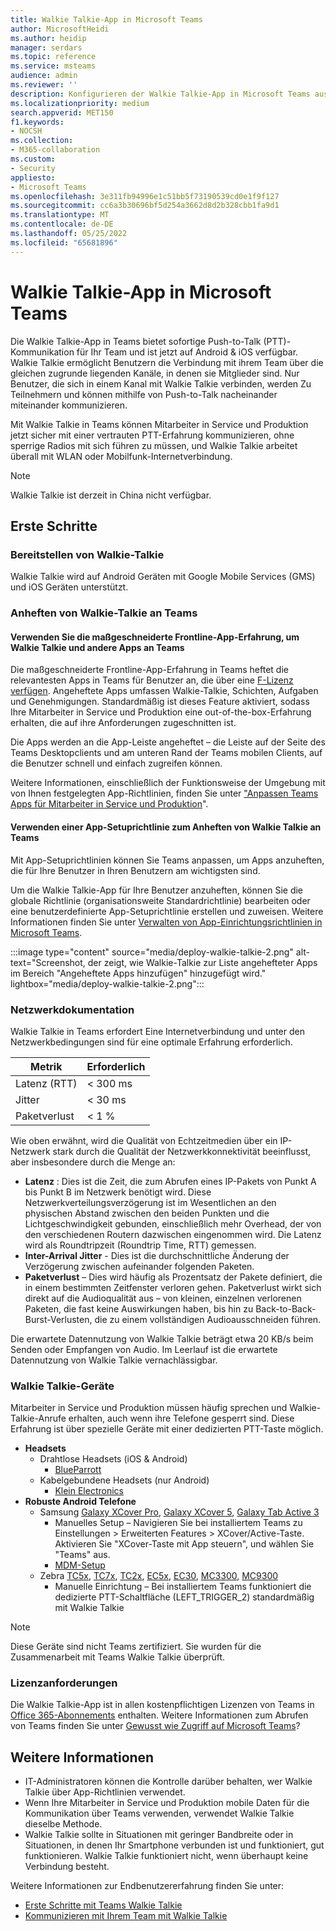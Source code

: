 ```yaml
---
title: Walkie Talkie-App in Microsoft Teams
author: MicrosoftHeidi
ms.author: heidip
manager: serdars
ms.topic: reference
ms.service: msteams
audience: admin
ms.reviewer: ''
description: Konfigurieren der Walkie Talkie-App in Microsoft Teams aus sicht des ITAdmin.
ms.localizationpriority: medium
search.appverid: MET150
f1.keywords:
- NOCSH
ms.collection:
- M365-collaboration
ms.custom:
- Security
appliesto:
- Microsoft Teams
ms.openlocfilehash: 3e311fb94996e1c51bb5f73190539cd0e1f9f127
ms.sourcegitcommit: cc6a3b30696bf5d254a3662d8d2b328cbb1fa9d1
ms.translationtype: MT
ms.contentlocale: de-DE
ms.lasthandoff: 05/25/2022
ms.locfileid: "65681896"
---
```

# <a name="walkie-talkie-app-in-microsoft-teams"></a>Walkie Talkie-App in Microsoft Teams

Die Walkie Talkie-App in Teams bietet sofortige Push-to-Talk (PTT)-Kommunikation für Ihr Team und ist jetzt auf Android & iOS verfügbar. Walkie Talkie ermöglicht Benutzern die Verbindung mit ihrem Team über die gleichen zugrunde liegenden Kanäle, in denen sie Mitglieder sind. Nur Benutzer, die sich in einem Kanal mit Walkie Talkie verbinden, werden Zu Teilnehmern und können mithilfe von Push-to-Talk nacheinander miteinander kommunizieren.

Mit Walkie Talkie in Teams können Mitarbeiter in Service und Produktion jetzt sicher mit einer vertrauten PTT-Erfahrung kommunizieren, ohne sperrige Radios mit sich führen zu müssen, und Walkie Talkie arbeitet überall mit WLAN oder Mobilfunk-Internetverbindung.

> [!NOTE]
> Walkie Talkie ist derzeit in China nicht verfügbar.

## <a name="getting-started"></a>Erste Schritte

### <a name="deploying-walkie-talkie"></a>Bereitstellen von Walkie-Talkie

Walkie Talkie wird auf Android Geräten mit Google Mobile Services (GMS) und iOS Geräten unterstützt.

### <a name="pin-walkie-talkie-to-teams"></a>Anheften von Walkie-Talkie an Teams

#### <a name="use-the-tailored-frontline-app-experience-to-pin-walkie-talkie-and-other-apps-to-teams"></a>Verwenden Sie die maßgeschneiderte Frontline-App-Erfahrung, um Walkie Talkie und andere Apps an Teams

Die maßgeschneiderte Frontline-App-Erfahrung in Teams heftet die relevantesten Apps in Teams für Benutzer an, die über eine [F-Lizenz verfügen](https://www.microsoft.com/microsoft-365/enterprise/frontline#office-SKUChooser-0dbn8nt). Angeheftete Apps umfassen Walkie-Talkie, Schichten, Aufgaben und Genehmigungen. Standardmäßig ist dieses Feature aktiviert, sodass Ihre Mitarbeiter in Service und Produktion eine out-of-the-box-Erfahrung erhalten, die auf ihre Anforderungen zugeschnitten ist.

Die Apps werden an die App-Leiste angeheftet – die Leiste auf der Seite des Teams Desktopclients und am unteren Rand der Teams mobilen Clients, auf die Benutzer schnell und einfach zugreifen können.

Weitere Informationen, einschließlich der Funktionsweise der Umgebung mit von Ihnen festgelegten App-Richtlinien, finden Sie unter ["Anpassen Teams Apps für Mitarbeiter in Service und Produktion](pin-teams-apps-based-on-license.md)".

#### <a name="use-an-app-setup-policy-to-pin-walkie-talkie-to-teams"></a>Verwenden einer App-Setuprichtlinie zum Anheften von Walkie Talkie an Teams

Mit App-Setuprichtlinien können Sie Teams anpassen, um Apps anzuheften, die für Ihre Benutzer in Ihren Benutzern am wichtigsten sind.

Um die Walkie Talkie-App für Ihre Benutzer anzuheften, können Sie die globale Richtlinie (organisationsweite Standardrichtlinie) bearbeiten oder eine benutzerdefinierte App-Setuprichtlinie erstellen und zuweisen. Weitere Informationen finden Sie unter [Verwalten von App-Einrichtungsrichtlinien in Microsoft Teams](teams-app-setup-policies.md).

:::image type="content" source="media/deploy-walkie-talkie-2.png" alt-text="Screenshot, der zeigt, wie Walkie-Talkie zur Liste angehefteter Apps im Bereich &quot;Angeheftete Apps hinzufügen&quot; hinzugefügt wird." lightbox="media/deploy-walkie-talkie-2.png":::

### <a name="network-documentation"></a>Netzwerkdokumentation

Walkie Talkie in Teams erfordert Eine Internetverbindung und unter den Netzwerkbedingungen sind für eine optimale Erfahrung erforderlich.

|Metrik | Erforderlich |
|---|---|
|Latenz (RTT) | < 300 ms |
|Jitter |< 30 ms |
|Paketverlust |< 1 % |

Wie oben erwähnt, wird die Qualität von Echtzeitmedien über ein IP-Netzwerk stark durch die Qualität der Netzwerkkonnektivität beeinflusst, aber insbesondere durch die Menge an:

- **Latenz** : Dies ist die Zeit, die zum Abrufen eines IP-Pakets von Punkt A bis Punkt B im Netzwerk benötigt wird. Diese Netzwerkverteilungsverzögerung ist im Wesentlichen an den physischen Abstand zwischen den beiden Punkten und die Lichtgeschwindigkeit gebunden, einschließlich mehr Overhead, der von den verschiedenen Routern dazwischen eingenommen wird. Die Latenz wird als Roundtripzeit (Roundtrip Time, RTT) gemessen.
- **Inter-Arrival Jitter** - Dies ist die durchschnittliche Änderung der Verzögerung zwischen aufeinander folgenden Paketen.
- **Paketverlust** – Dies wird häufig als Prozentsatz der Pakete definiert, die in einem bestimmten Zeitfenster verloren gehen. Paketverlust wirkt sich direkt auf die Audioqualität aus – von kleinen, einzelnen verlorenen Paketen, die fast keine Auswirkungen haben, bis hin zu Back-to-Back-Burst-Verlusten, die zu einem vollständigen Audioausschneiden führen.

Die erwartete Datennutzung von Walkie Talkie beträgt etwa 20 KB/s beim Senden oder Empfangen von Audio. Im Leerlauf ist die erwartete Datennutzung von Walkie Talkie vernachlässigbar.

### <a name="walkie-talkie-devices"></a>Walkie Talkie-Geräte

Mitarbeiter in Service und Produktion müssen häufig sprechen und Walkie-Talkie-Anrufe erhalten, auch wenn ihre Telefone gesperrt sind. Diese Erfahrung ist über spezielle Geräte mit einer dedizierten PTT-Taste möglich.

- **Headsets**
  - Drahtlose Headsets (iOS & Android)
    - [BlueParrott](https://www.blueparrott.com/microsoft-teams-walkie-talkie)
  - Kabelgebundene Headsets (nur Android)
    - [Klein Electronics](https://www.kleinelectronics.com/poc-accessories/mtwt/)
- **Robuste Android Telefone**
  - Samsung [Galaxy XCover Pro](https://www.samsung.com/us/business/products/mobile/phones/galaxy-xcover-pro/), [Galaxy XCover 5](https://www.samsung.com/de/smartphones/others/galaxy-xcover-5-black-64gb-sm-g525fzkdeeb/buy), [Galaxy Tab Active 3](https://www.samsung.com/us/business/tablets/galaxy-tab-active/buy/)
    - Manuelles Setup – Navigieren Sie bei installiertem Teams zu Einstellungen > Erweiterten Features > XCover/Active-Taste. Aktivieren Sie "XCover-Taste mit App steuern", und wählen Sie "Teams" aus.
    - [MDM-Setup](https://docs.samsungknox.com/admin/knox-service-plugin/intune-teams.htm)
  - Zebra [TC5x](https://www.zebra.com/us/en/products/mobile-computers/handheld/tc52-tc57-series-touch-computer.html), [TC7x](https://www.zebra.com/us/en/products/mobile-computers/handheld/tc72-tc77-series-touch-computer.html), [TC2x](https://www.zebra.com/us/en/products/mobile-computers/handheld/tc21-tc26.html), [EC5x](https://www.zebra.com/us/en/products/mobile-computers/handheld/ec50-ec55.html), [EC30](https://www.zebra.com/us/en/products/mobile-computers/handheld/ec30.html), [MC3300](https://www.zebra.com/us/en/products/mobile-computers/handheld/mc3300.html), [MC9300](https://www.zebra.com/us/en/products/mobile-computers/handheld/mc9300.html) 
    - Manuelle Einrichtung – Bei installiertem Teams funktioniert die dedizierte PTT-Schaltfläche (LEFT_TRIGGER_2) standardmäßig mit Walkie Talkie
    
> [!NOTE]
> Diese Geräte sind nicht Teams zertifiziert. Sie wurden für die Zusammenarbeit mit Teams Walkie Talkie überprüft.

### <a name="license-requirements"></a>Lizenzanforderungen

Die Walkie Talkie-App ist in allen kostenpflichtigen Lizenzen von Teams in [Office 365-Abonnements](/office365/servicedescriptions/teams-service-description) enthalten. Weitere Informationen zum Abrufen von Teams finden Sie unter [Gewusst wie Zugriff auf Microsoft Teams](https://support.office.com/article/fc7f1634-abd3-4f26-a597-9df16e4ca65b)?

## <a name="further-information"></a>Weitere Informationen

- IT-Administratoren können die Kontrolle darüber behalten, wer Walkie Talkie über App-Richtlinien verwendet.
- Wenn Ihre Mitarbeiter in Service und Produktion mobile Daten für die Kommunikation über Teams verwenden, verwendet Walkie Talkie dieselbe Methode.
- Walkie Talkie sollte in Situationen mit geringer Bandbreite oder in Situationen, in denen Ihr Smartphone verbunden ist und funktioniert, gut funktionieren. Walkie Talkie funktioniert nicht, wenn überhaupt keine Verbindung besteht.

Weitere Informationen zur Endbenutzererfahrung finden Sie unter:

- [Erste Schritte mit Teams Walkie Talkie](https://support.microsoft.com/office/get-started-with-teams-walkie-talkie-25bdc3d5-bbb2-41b7-89bf-650fae0c8e0c)
- [Kommunizieren mit Ihrem Team mit Walkie Talkie](https://support.microsoft.com/office/communicate-with-your-team-in-walkie-talkie-e4342550-5516-4451-b9ec-93166b60f8a4)
